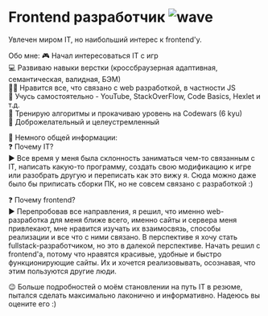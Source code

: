 # Frontend разработчик ![wave](https://user-images.githubusercontent.com/88396768/161274610-14c617c7-d3ae-4ea5-b68f-8bdfc4170b03.gif)

Увлечен миром IT, но наибольший интерес к frontend'у.

Обо мне:
🎮 Начал интересоваться IT с игр  
💻 Развиваю навыки верстки (кроссбраузерная адаптивная, семантическая, валидная, БЭМ)  
👨‍💻 Нравится все, что связано с web разработкой, в частности JS  
🚩 Учусь самостоятельно - YouTube, StackOverFlow, Code Basics, Hexlet и т.д.  
🌱 Тренирую алгоритмы и прокачиваю уровень на Codewars (6 kyu)  
🤝 Доброжелательный и целеустремленный  

🔽 Немного общей информации:  
❓ Почему IT?  
▶ Все время у меня была склонность заниматься чем-то связанным с IT, написать какую-то программу, создать свою модификацию к игре или разобрать другую и переписать как это вижу я. Сюда можно даже было бы приписать сборки ПК, но не совсем связано с разработкой :)  

❓ Почему frontend?  
▶ Перепробовав все направления, я решил, что именно web-разработка для меня ближе всего, именно сайты и сервера меня привлекают, мне нравится изучать их взаимосвязь, способы реализации и все что с ними связано. В перспективе я хочу стать fullstack-разработчиком, но это в далекой перспективе. Начать решил с frontend'а, потому что нравятся красивые, удобные и быстро функционирующие сайты. Их и хочется реализовывать, осознавая, что этим пользуются другие люди.  

😉 Больше подробностей о моём становлении на путь IT в резюме, пытался сделать максимально лаконично и информативно. Надеюсь вы оцените его :)
